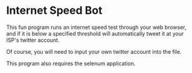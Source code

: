 # Internet Speed Bot

This fun program runs an internet speed test through your web browser, and if it is below a specified threshold will automatically tweet it at your ISP's twitter account.

Of course, you will need to input your own twitter account into the file.

This program also requires the selenum application.
